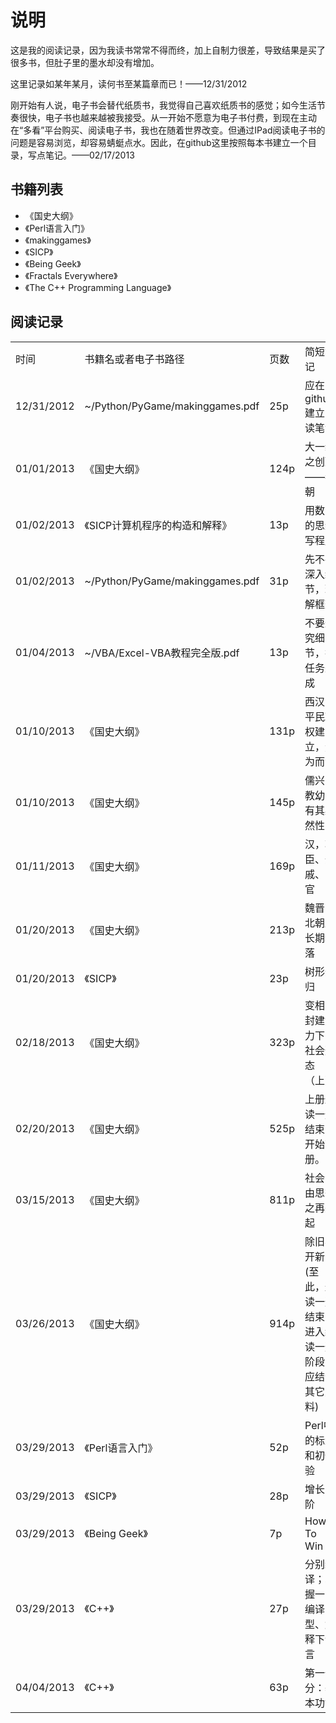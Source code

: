 说明
=======

这是我的阅读记录，因为我读书常常不得而终，加上自制力很差，导致结果是买了很多书，但肚子里的墨水却没有增加。

这里记录如某年某月，读何书至某篇章而已！——12/31/2012

刚开始有人说，电子书会替代纸质书，我觉得自己喜欢纸质书的感觉；如今生活节奏很快，电子书也越来越被我接受。从一开始不愿意为电子书付费，到现在主动在“多看”平台购买、阅读电子书，我也在随着世界改变。但通过IPad阅读电子书的问题是容易浏览，却容易蜻蜓点水。因此，在github这里按照每本书建立一个目录，写点笔记。——02/17/2013


## 书籍列表

* 《国史大纲》
* 《Perl语言入门》
* 《makinggames》
* 《SICP》
* 《Being Geek》
* 《Fractals Everywhere》
* 《The C++ Programming Language》

## 阅读记录

<table class="table table-bordered table-striped table-condensed">
<tr><td>时间</td><td>书籍名或者电子书路径</td><td>页数</td><td>简短笔记</td></tr>
<tr><td>12/31/2012</td><td>~/Python/PyGame/makinggames.pdf</td><td>25p</td><td>应在github建立阅读笔记</td></tr>
<tr><td>01/01/2013</td><td>《国史大纲》</td><td>124p</td><td>大一统之创建——秦朝</td></tr>
<tr><td>01/02/2013</td><td>《SICP计算机程序的构造和解释》</td><td>13p</td><td>用数学的思维写程序</td></tr>
<tr><td>01/02/2013</td><td>~/Python/PyGame/makinggames.pdf</td><td>31p</td><td>先不要深入细节，理解框架</td></tr>
<tr><td>01/04/2013</td><td>~/VBA/Excel-VBA教程完全版.pdf</td><td>13p</td><td>不要追究细节，把任务完成</td></tr>
<tr><td>01/10/2013</td><td>《国史大纲》</td><td>131p</td><td>西汉，平民政权建立，无为而治</td></tr>
<tr><td>01/10/2013</td><td>《国史大纲》</td><td>145p</td><td>儒兴，教幼，有其必然性</td></tr>
<tr><td>01/11/2013</td><td>《国史大纲》</td><td>169p</td><td>汉，功臣、外戚、宦官</td></tr>
<tr><td>01/20/2013</td><td>《国史大纲》</td><td>213p</td><td>魏晋南北朝之长期衰落</td></tr>
<tr><td>01/20/2013</td><td>《SICP》</td><td>23p</td><td>树形递归</td></tr>
<tr><td>02/18/2013</td><td>《国史大纲》</td><td>323p</td><td>变相的封建势力下的社会形态（上）</td></tr>
<tr><td>02/20/2013</td><td>《国史大纲》</td><td>525p</td><td>上册通读一遍结束，开始下册。</td></tr>
<tr><td>03/15/2013</td><td>《国史大纲》</td><td>811p</td><td>社会自由思想之再兴起</td></tr>
<tr><td>03/26/2013</td><td>《国史大纲》</td><td>914p</td><td>除旧与开新(至此，通读一遍结束，进入细读一遍阶段，应结合其它史料)</td></tr>
<tr><td>03/29/2013</td><td>《Perl语言入门》</td><td>52p</td><td>Perl中的标量和初体验</td></tr>
<tr><td>03/29/2013</td><td>《SICP》</td><td>28p</td><td>增长的阶</td></tr>
<tr><td>03/29/2013</td><td>《Being Geek》</td><td>7p</td><td>How To Win</td></tr> 
<tr><td>03/29/2013</td><td>《C++》</td><td>27p</td><td>分别编译；掌握一门编译型、解释下语言</td></tr>
<tr><td>04/04/2013</td><td>《C++》</td><td>63p</td><td>第一部分：基本功能</td></tr>
<!-- <tr><td>时间</td><td>书籍名</td><td>页码</td><td>简记</td></tr> -->
</table>		                                                     
